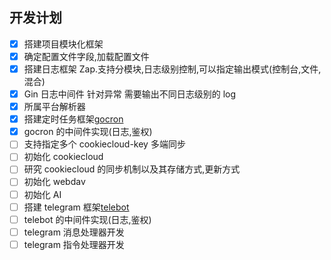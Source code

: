## 开发计划

-   [x] 搭建项目模块化框架
-   [x] 确定配置文件字段,加载配置文件
-   [x] 搭建日志框架 Zap.支持分模块,日志级别控制,可以指定输出模式(控制台,文件,混合)
-   [x] Gin 日志中间件 针对异常 需要输出不同日志级别的 log
-   [x] 所属平台解析器
-   [x] 搭建定时任务框架[gocron](https://github.com/go-co-op/gocron)
-   [x] gocron 的中间件实现(日志,鉴权)
-   [ ] 支持指定多个 cookiecloud-key 多端同步
-   [ ] 初始化 cookiecloud
-   [ ] 研究 cookiecloud 的同步机制以及其存储方式,更新方式
-   [ ] 初始化 webdav
-   [ ] 初始化 AI
-   [ ] 搭建 telegram 框架[telebot](https://github.com/tucnak/telebot)
-   [ ] telebot 的中间件实现(日志,鉴权)
-   [ ] telegram 消息处理器开发
-   [ ] telegram 指令处理器开发
